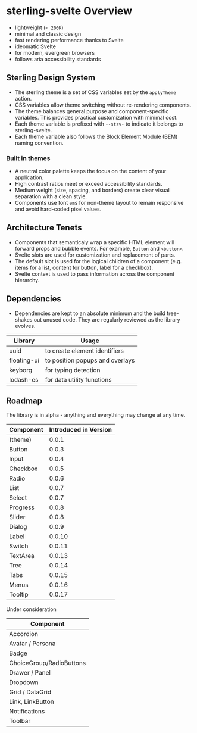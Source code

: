 # sterling-svelte Overview

- lightweight (`< 200K`)
- minimal and classic design
- fast rendering performance thanks to Svelte
- ideomatic Svelte
- for modern, evergreen browsers
- follows aria accessibility standards

## Sterling Design System

- The sterling theme is a set of CSS variables set by the `applyTheme` action.
- CSS variables allow theme switching without re-rendering components.
- The theme balances general purpose and component-specific variables.
  This provides practical customization with minimal cost.
- Each theme variable is prefixed with `--stsv-` to indicate it belongs to sterling-svelte.
- Each theme variable also follows the Block Element Module (BEM) naming convention.

### Built in themes

- A neutral color palette keeps the focus on the content of your application.
- High contrast ratios meet or exceed accessibility standards.
- Medium weight (size, spacing, and borders) create clear visual separation with a clean style.
- Components use font `em`s for non-theme layout to remain responsive and avoid hard-coded pixel values.

## Architecture Tenets

- Components that semanticaly wrap a specific HTML element will forward props and bubble events.
  For example, `Button` and `<button>`.
- Svelte slots are used for customization and replacement of parts.
- The default slot is used for the logical children of a component (e.g. items for a list, content for button, label for a checkbox).
- Svelte context is used to pass information across the component hierarchy.

## Dependencies

- Dependencies are kept to an absolute minimum and the build tree-shakes out unused code.
  They are regularly reviewed as the library evolves.

| Library     | Usage                           |
| ----------- | ------------------------------- |
| uuid        | to create element identifiers   |
| floating-ui | to position popups and overlays |
| keyborg     | for typing detection            |
| lodash-es   | for data utility functions      |

## Roadmap

The library is in alpha - anything and everything may change at any time.

| Component | Introduced in Version |
| --------- | --------------------- |
| (theme)   | 0.0.1                 |
| Button    | 0.0.3                 |
| Input     | 0.0.4                 |
| Checkbox  | 0.0.5                 |
| Radio     | 0.0.6                 |
| List      | 0.0.7                 |
| Select    | 0.0.7                 |
| Progress  | 0.0.8                 |
| Slider    | 0.0.8                 |
| Dialog    | 0.0.9                 |
| Label     | 0.0.10                |
| Switch    | 0.0.11                |
| TextArea  | 0.0.13                |
| Tree      | 0.0.14                |
| Tabs      | 0.0.15                |
| Menus     | 0.0.16                |
| Tooltip   | 0.0.17                |

Under consideration

| Component                |
| ------------------------ |
| Accordion                |
| Avatar / Persona         |
| Badge                    |
| ChoiceGroup/RadioButtons |
| Drawer / Panel           |
| Dropdown                 |
| Grid / DataGrid          |
| Link, LinkButton         |
| Notifications            |
| Toolbar                  |
